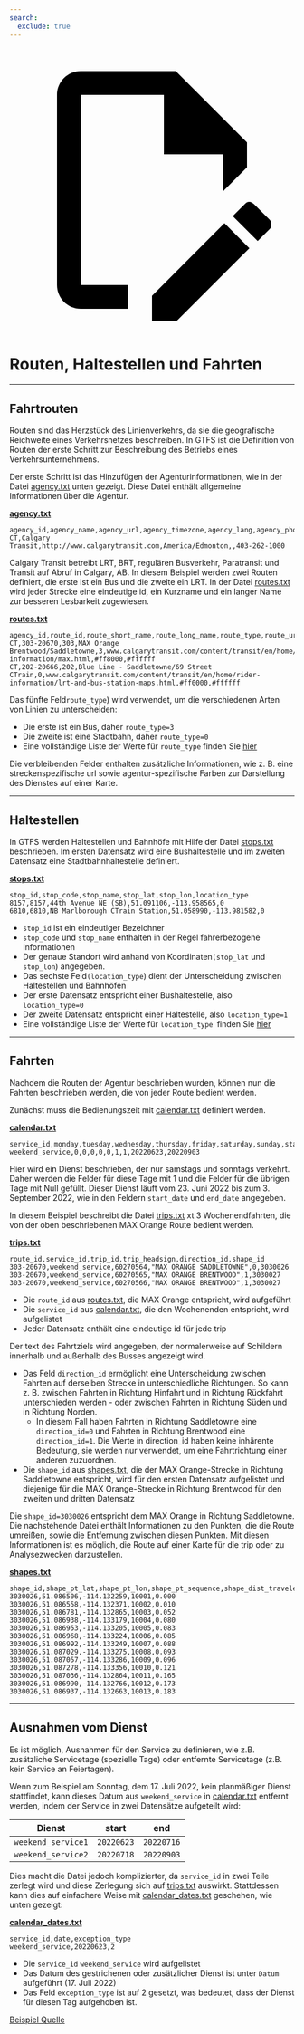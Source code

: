 ```yaml
---
search:
  exclude: true
---
```


<a class="pencil-link" href="https://github.com/MobilityData/gtfs.org/edit/main/docs/schedule/examples/routes-stops-trips.md" title="Edit this page" target="_blank">
    <svg class="pencil" xmlns="http://www.w3.org/2000/svg" viewBox="0 0 24 24"><path d="M10 20H6V4h7v5h5v3.1l2-2V8l-6-6H6c-1.1 0-2 .9-2 2v16c0 1.1.9 2 2 2h4v-2m10.2-7c.1 0 .3.1.4.2l1.3 1.3c.2.2.2.6 0 .8l-1 1-2.1-2.1 1-1c.1-.1.2-.2.4-.2m0 3.9L14.1 23H12v-2.1l6.1-6.1 2.1 2.1Z"></path></svg>
  </a>

# Routen, Haltestellen und Fahrten

<hr/>

## Fahrtrouten

Routen sind das Herzstück des Linienverkehrs, da sie die geografische Reichweite eines Verkehrsnetzes beschreiben. In GTFS ist die Definition von Routen der erste Schritt zur Beschreibung des Betriebs eines Verkehrsunternehmens.

Der erste Schritt ist das Hinzufügen der Agenturinformationen, wie in der Datei [agency.txt](../../reference/#agencytxt) unten gezeigt. Diese Datei enthält allgemeine Informationen über die Agentur.

[**agency.txt**](../../reference/#agencytxt)

    agency_id,agency_name,agency_url,agency_timezone,agency_lang,agency_phone
    CT,Calgary Transit,http://www.calgarytransit.com,America/Edmonton,,403-262-1000

Calgary Transit betreibt LRT, BRT, regulären Busverkehr, Paratransit und Transit auf Abruf in Calgary, AB. In diesem Beispiel werden zwei Routen definiert, die erste ist ein Bus und die zweite ein LRT. In der Datei [routes.txt](../../reference/#routestxt) wird jeder Strecke eine eindeutige id, ein Kurzname und ein langer Name zur besseren Lesbarkeit zugewiesen.

[**routes.txt**](../../reference/#routestxt)

    agency_id,route_id,route_short_name,route_long_name,route_type,route_url,route_color,route_text_color
    CT,303-20670,303,MAX Orange Brentwood/Saddletowne,3,www.calgarytransit.com/content/transit/en/home/rider-information/max.html,#ff8000,#ffffff
    CT,202-20666,202,Blue Line - Saddletowne/69 Street CTrain,0,www.calgarytransit.com/content/transit/en/home/rider-information/lrt-and-bus-station-maps.html,#ff0000,#ffffff

Das fünfte Feld`route_type`) wird verwendet, um die verschiedenen Arten von Linien zu unterscheiden:

- Die erste ist ein Bus, daher `route_type=3`
- Die zweite ist eine Stadtbahn, daher `route_type=0`
- Eine vollständige Liste der Werte für `route_type` finden Sie [hier](../../reference/#routestxt)

Die verbleibenden Felder enthalten zusätzliche Informationen, wie z. B. eine streckenspezifische url sowie agentur-spezifische Farben zur Darstellung des Dienstes auf einer Karte.

<hr/>

## Haltestellen

In GTFS werden Haltestellen und Bahnhöfe mit Hilfe der Datei [stops.txt](../../reference/#stopstxt) beschrieben. Im ersten Datensatz wird eine Bushaltestelle und im zweiten Datensatz eine Stadtbahnhaltestelle definiert.

[**stops.txt**](../../reference/#stopstxt)

    stop_id,stop_code,stop_name,stop_lat,stop_lon,location_type
    8157,8157,44th Avenue NE (SB),51.091106,-113.958565,0
    6810,6810,NB Marlborough CTrain Station,51.058990,-113.981582,0

- `stop_id` ist ein eindeutiger Bezeichner
- `stop_code` und `stop_name` enthalten in der Regel fahrerbezogene Informationen
- Der genaue Standort wird anhand von Koordinaten`(stop_lat` und `stop_lon`) angegeben.
- Das sechste Feld`(location_type`) dient der Unterscheidung zwischen Haltestellen und Bahnhöfen
- Der erste Datensatz entspricht einer Bushaltestelle, also `location_type=0`
- Der zweite Datensatz entspricht einer Haltestelle, also `location_type=1`
- Eine vollständige Liste der Werte für ` location_type  `finden Sie [hier](../../reference/stopstxt)

<hr/>

## Fahrten

Nachdem die Routen der Agentur beschrieben wurden, können nun die Fahrten beschrieben werden, die von jeder Route bedient werden.

Zunächst muss die Bedienungszeit mit [calendar.txt](../../reference/#calendartxt) definiert werden.

[**calendar.txt**](../../reference/#calendartxt)

    service_id,monday,tuesday,wednesday,thursday,friday,saturday,sunday,start_date,end_date
    weekend_service,0,0,0,0,0,1,1,20220623,20220903

Hier wird ein Dienst beschrieben, der nur samstags und sonntags verkehrt. Daher werden die Felder für diese Tage mit 1 und die Felder für die übrigen Tage mit Null gefüllt. Dieser Dienst läuft vom 23. Juni 2022 bis zum 3. September 2022, wie in den Feldern `start_date` und `end_date` angegeben.

In diesem Beispiel beschreibt die Datei [trips.txt](../../reference/#tripstxt) xt 3 Wochenendfahrten, die von der oben beschriebenen MAX Orange Route bedient werden.

[**trips.txt**](../../reference/#tripstxt)

    route_id,service_id,trip_id,trip_headsign,direction_id,shape_id
    303-20670,weekend_service,60270564,"MAX ORANGE SADDLETOWNE",0,3030026
    303-20670,weekend_service,60270565,"MAX ORANGE BRENTWOOD",1,3030027
    303-20670,weekend_service,60270566,"MAX ORANGE BRENTWOOD",1,3030027

- Die `route_id` aus [routes.txt](../../reference/#routestxt), die MAX Orange entspricht, wird aufgeführt
- Die `service_id` aus [calendar.txt](../../reference/#calendartxt), die den Wochenenden entspricht, wird aufgelistet
- Jeder Datensatz enthält eine eindeutige id für jede trip

Der text des Fahrtziels wird angegeben, der normalerweise auf Schildern innerhalb und außerhalb des Busses angezeigt wird.

- Das Feld `direction_id` ermöglicht eine Unterscheidung zwischen Fahrten auf derselben Strecke in unterschiedliche Richtungen. So kann z. B. zwischen Fahrten in Richtung Hinfahrt und in Richtung Rückfahrt unterschieden werden - oder zwischen Fahrten in Richtung Süden und in Richtung Norden.
  - In diesem Fall haben Fahrten in Richtung Saddletowne eine `direction_id=0` und Fahrten in Richtung Brentwood eine `direction_id=1`. Die Werte in direction_id haben keine inhärente Bedeutung, sie werden nur verwendet, um eine Fahrtrichtung einer anderen zuzuordnen.
- Die `shape_id` aus [shapes.txt](../../reference/#shapestxt), die der MAX Orange-Strecke in Richtung Saddletowne entspricht, wird für den ersten Datensatz aufgelistet und diejenige für die MAX Orange-Strecke in Richtung Brentwood für den zweiten und dritten Datensatz

Die `shape_id=3030026` entspricht dem MAX Orange in Richtung Saddletowne. Die nachstehende Datei enthält Informationen zu den Punkten, die die Route umreißen, sowie die Entfernung zwischen diesen Punkten. Mit diesen Informationen ist es möglich, die Route auf einer Karte für die trip oder zu Analysezwecken darzustellen.

[**shapes.txt**](../../reference/#shapestxt)

    shape_id,shape_pt_lat,shape_pt_lon,shape_pt_sequence,shape_dist_traveled
    3030026,51.086506,-114.132259,10001,0.000
    3030026,51.086558,-114.132371,10002,0.010
    3030026,51.086781,-114.132865,10003,0.052
    3030026,51.086938,-114.133179,10004,0.080
    3030026,51.086953,-114.133205,10005,0.083
    3030026,51.086968,-114.133224,10006,0.085
    3030026,51.086992,-114.133249,10007,0.088
    3030026,51.087029,-114.133275,10008,0.093
    3030026,51.087057,-114.133286,10009,0.096
    3030026,51.087278,-114.133356,10010,0.121
    3030026,51.087036,-114.132864,10011,0.165
    3030026,51.086990,-114.132766,10012,0.173
    3030026,51.086937,-114.132663,10013,0.183

<hr/>

## Ausnahmen vom Dienst

Es ist möglich, Ausnahmen für den Service zu definieren, wie z.B. zusätzliche Servicetage (spezielle Tage) oder entfernte Servicetage (z.B. kein Service an Feiertagen).

Wenn zum Beispiel am Sonntag, dem 17. Juli 2022, kein planmäßiger Dienst stattfindet, kann dieses Datum aus `weekend_service` in [calendar.txt](../../reference/#calendartxt) entfernt werden, indem der Service in zwei Datensätze aufgeteilt wird:

| Dienst             | start      | end        |
| ------------------ | ---------- | ---------- |
| `weekend_service1` | `20220623` | `20220716` |
| `weekend_service2` | `20220718` | `20220903` |

Dies macht die Datei jedoch komplizierter, da `service_id` in zwei Teile zerlegt wird und diese Zerlegung sich auf [trips.txt](../../reference/#tripstxt) auswirkt. Stattdessen kann dies auf einfachere Weise mit [calendar_dates.txt](../../reference/#calendar_datestxt) geschehen, wie unten gezeigt:

[**calendar_dates.txt**](../../reference/#calendar_datestxt)

    service_id,date,exception_type
    weekend_service,20220623,2

- Die `service_id` `weekend_service` wird aufgelistet
- Das Datum des gestrichenen oder zusätzlicher Dienst ist unter `Datum` aufgeführt (17. Juli 2022)
- Das Feld `exception_type` ist auf 2 gesetzt, was bedeutet, dass der Dienst für diesen Tag aufgehoben ist.

[Beispiel Quelle](https://data.calgary.ca/download/npk7-z3bj/application%2Fzip)
